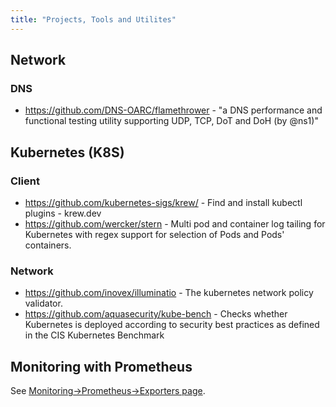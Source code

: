 ```yaml
---
title: "Projects, Tools and Utilites"
---
```


## Network

### DNS

* https://github.com/DNS-OARC/flamethrower - "a DNS performance and functional testing utility supporting UDP, TCP, DoT and DoH (by @ns1)"

## Kubernetes (K8S)

### Client

* https://github.com/kubernetes-sigs/krew/ - Find and install kubectl plugins - krew.dev
* https://github.com/wercker/stern - Multi pod and container log tailing for Kubernetes with regex support for selection of Pods and Pods' containers.

### Network

* https://github.com/inovex/illuminatio - The kubernetes network policy validator.
* https://github.com/aquasecurity/kube-bench - Checks whether Kubernetes is deployed according to security best practices as defined in the CIS Kubernetes Benchmark

## Monitoring with Prometheus

See [Monitoring->Prometheus->Exporters page](../monitoring/prometheus/).
